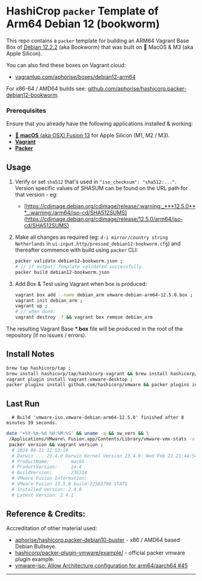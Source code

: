 
# HashiCrop `packer` Template of Arm64 Debian 12 (bookworm) 
This repo contains a `packer` template for building an ARM64 Vagrant Base Box of [Debian 12.2.2](https://www.debian.org/releases/bookworm/) (aka Bookworm) that was built on :apple: MacOS & M3 (aka Apple Silicon).

You can also find these boxes on Vagrant cloud:
 - [vagrantup.com/aphorise/boxes/debian12-arm64](https://app.vagrantup.com/aphorise/boxes/debian12-arm64)

For x86-64 / AMD64 builds see: [github.com/aphorise/hashicorp.packer-debian12-bookworm](https://github.com/aphorise/hashicorp.packer-debian12-bookworm).

### Prerequisites
Ensure that you already have the following applications installed & working:
 - [:apple: **macOS** (aka OSX) Fusion 13](https://www.vmware.com/products/fusion.html) for Apple Silicon (M1, M2 / M3).
 - [**Vagrant**](https://www.vagrantup.com/)
 - [**Packer**](https://www.packer.io/)


## Usage
1. Verify or set `sha512` that's used in `"iso_checksum": "sha512:..."`. Version specific values of SHASUM can be found on the URL path for that version - eg:
   - [https://cdimage.debian.org/cdimage/release/:warning:_***12.5.0***_:warning:/arm64/iso-cd/SHA512SUMS](https://cdimage.debian.org/cdimage/release/12.5.0/arm64/iso-cd/SHA512SUMS)

2. Make all changes as required (eg: `d-i mirror/country string Netherlands` in `ui-input.http/pressed_debian12-bookworm.cfg`) and thereafter commence with build using `packer` CLI:
    ```bash
    packer validate debian12-bookworm.json ;
    # // if output: Template validated successfully.
    packer build debian12-bookworm.json
    ```
3. Add Box & Test using Vagrant when box is produced:
    ```bash
    vagrant box add --name debian_arm vmware-debian-arm64-12.5.0.box ;
    vagrant init debian_arm ;
    vagrant up ;
    # // when done:
    vagrant destroy -f && vagrant box remove debian_arm
    ```

The resulting Vagrant Base **\*.box** file will be produced in the root of the repository (if no issues / errors).


## Install Notes

```bash
brew tap hashicorp/tap ;
brew install hashicorp/tap/hashicorp-vagrant && brew install hashicorp/tap/packer ;
vagrant plugin install vagrant-vmware-desktop ;
packer plugins install github.com/hashicorp/vmware && packer plugins install github.com/hashicorp/vagrant ;
```

## Last Run

```
  # Build 'vmware-iso.vmware-debian-arm64-12.5.0' finished after 8 minutes 39 seconds.
```

```bash
date '+%Y-%m-%d %H:%M:%S' && uname -a && sw_vers && \
 /Applications/VMware\ Fusion.app/Contents/Library/vmware-vmx-stats -v && \
 packer version && vagrant version ;
  # 2024-04-11 12:53:19
  # Darwin ... 23.4.0 Darwin Kernel Version 23.4.0: Wed Feb 21 21:44:54 PST 2024; root:xnu-10063.101.15~2/RELEASE_ARM64_T6030 arm64 arm Darwin
  # ProductName:		macOS
  # ProductVersion:		14.4
  # BuildVersion:		23E214
  # VMware Fusion Information:
  # VMware Fusion 13.5.0 build-22583790 STATS
  # Installed Version: 2.4.0
  # Latest Version: 2.4.1
```


## Reference & Credits:
Accreditation of other material used:
 * [aphorise/hashicorp.packer-debian10-buster](https://github.com/aphorise/hashicorp.packer-debian10-buster/) - x86 / AMD64 based Debian Bullseye.
 * [hashicorp/packer-plugin-vmware/example/](https://github.com/hashicorp/packer-plugin-vmware/tree/main/example) - official packer vmware plugin example.
 * [vmware-iso: Allow Architecture configuration for arm64/aarch64 #45](https://github.com/hashicorp/packer-plugin-vmware/issues/45#issuecomment-970316046)
------
